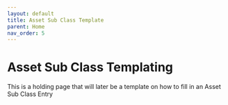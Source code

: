```yaml
---
layout: default
title: Asset Sub Class Template
parent: Home
nav_order: 5
---
```

# Asset Sub Class Templating

This is a holding page that will later be a template on how to fill in an Asset Sub Class Entry
